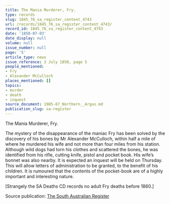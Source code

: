 ```yaml
---
title: The Mania Murderer, Fry.
type: records
slug: 1845_76_sa_register_content_4743
url: /records/1845_76_sa_register_content_4743/
record_id: 1845_76_sa_register_content_4743
date: '1850-07-03'
date_display: null
volume: null
issue_number: null
page: '5'
article_type: news
issue_reference: 3 July 1850, page 5
people_mentioned:
- Fry
- Alexander McCulloch
places_mentioned: []
topics:
- murder
- death
- inquest
source_document: 1985-87_Northern__Argus.md
publication_slug: sa-register
---
```


The Mania Murderer, Fry.

The mystery of the disappearance of the maniac Fry has been solved by the discovery of his bones by Mr Alexander McCulloch, within half a mile of where he murdered his wife and not more than four miles from his station.  Although wild dogs had torn his clothes and scattered the bones, he was identified from his rifle, cutting knife, pistol and pocket book.  His wife’s bonnet was also nearby.  It is expected an inquest will be held on Thursday.  This will allow letters of administration to be granted, to the benefit of his children.  It is rumoured that the contents of the pocket-book are of a highly important and interesting nature.

[Strangely the SA Deaths CD records no adult Fry deaths before 1860.]

Source publication: [The South Australian Register](/publications/sa-register/)
